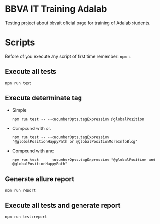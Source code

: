 # BBVA IT Training Adalab

Testing project about bbvait oficial page for training of Adalab students.

# Scripts

Before of you execute any script of first time remember: `npm i`

## Execute all tests

`npm run test`

## Execute determinate tag

* Simple:

	`npm run test -- --cucumberOpts.tagExpression @globalPosition`

* Compound with or:

	`npm run test -- --cucumberOpts.tagExpression "@globalPositionHappyPath or @globalPositionMoreInfoBlog"`

* Compound with and:

	`npm run test -- --cucumberOpts.tagExpression "@globalPosition and @globalPositionHappyPath"`

## Generate allure report

`npm run report`

## Execute all tests and generate report

`npm run test:report`

